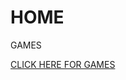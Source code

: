 # HOME

GAMES

[CLICK HERE FOR GAMES](https://luke242014.github.io/game)

<script>
  {% include smallprint.html %}
</script>
